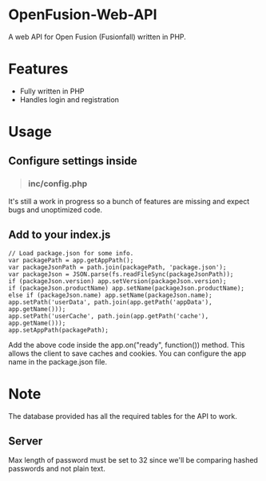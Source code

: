 # OpenFusion-Web-API
A web API for Open Fusion (Fusionfall) written in PHP.

# Features
- Fully written in PHP
- Handles login and registration


# Usage
## Configure settings inside
> ### inc/config.php

It's still a work in progress so a bunch of features are missing and expect bugs and unoptimized code.

## Add to your index.js
    // Load package.json for some info.
	var packagePath = app.getAppPath();
    var packageJsonPath = path.join(packagePath, 'package.json');
	var packageJson = JSON.parse(fs.readFileSync(packageJsonPath));
    if (packageJson.version) app.setVersion(packageJson.version);
    if (packageJson.productName) app.setName(packageJson.productName);
    else if (packageJson.name) app.setName(packageJson.name);
    app.setPath('userData', path.join(app.getPath('appData'), app.getName()));
    app.setPath('userCache', path.join(app.getPath('cache'), app.getName()));
    app.setAppPath(packagePath);
    
 Add the above code inside the app.on("ready", function()) method. This allows the client to save caches and cookies. You can configure the app name in the package.json file.
 
 # Note
 The database provided has all the required tables for the API to work.
 
 ## Server
 Max length of password must be set to 32 since we'll be comparing hashed passwords and not plain text.
